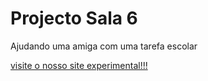 
# Projecto Sala 6
 Ajudando uma amiga com uma tarefa escolar

  
   <a href="https://joelson-lopes.github.io/Projecto-Sala-6/novo.html">visite o nosso site experimental!!!</a>
